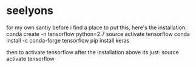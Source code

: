 # seelyons

for my own santiy before i find a place to put this, here's the installation:
conda create -n tensorflow python=2.7
source activate tensorflow
conda install   -c  conda-forge tensorflow
pip install keras

then to activate tensorflow after the installation above its just:
source activate tensorflow